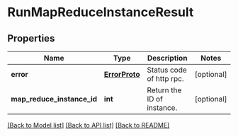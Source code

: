 # RunMapReduceInstanceResult

## Properties
Name | Type | Description | Notes
------------ | ------------- | ------------- | -------------
**error** | [**ErrorProto**](ErrorProto.md) | Status code of http rpc. | [optional] 
**map_reduce_instance_id** | **int** | Return the ID of instance. | [optional] 

[[Back to Model list]](../README.md#documentation-for-models) [[Back to API list]](../README.md#documentation-for-api-endpoints) [[Back to README]](../README.md)


